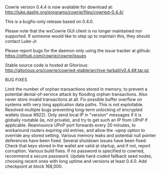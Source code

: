 Cowrie version 0.4.4 is now available for download at:
http://luke.dashjr.org/programs/cowrie/files/cowried-0.4.4/

This is a bugfix-only release based on 0.4.0.

Please note that the wxCowrie GUI client is no longer maintained nor supported. If someone would like to step up to maintain this, they should contact Luke-Jr.

Please report bugs for the daemon only using the issue tracker at github:
https://github.com/cowrie/cowrie/issues

Stable source code is hosted at Gitorious:
http://gitorious.org/cowrie/cowried-stable/archive-tarball/v0.4.4#.tar.gz

BUG FIXES

Limit the number of orphan transactions stored in memory, to prevent a potential denial-of-service attack by flooding orphan transactions. Also never store invalid transactions at all.
Fix possible buffer overflow on systems with very long application data paths. This is not exploitable.
Resolved multiple bugs preventing long-term unlocking of encrypted wallets (issue #922).
Only send local IP in "version" messages if it is globally routable (ie, not private), and try to get such an IP from UPnP if applicable.
Reannounce UPnP port forwards every 20 minutes, to workaround routers expiring old entries, and allow the -upnp option to override any stored setting.
Various memory leaks and potential null pointer deferences have been
fixed.
Several shutdown issues have been fixed.
Check that keys stored in the wallet are valid at startup, and if not,
report corruption.
Various build fixes.
If no password is specified to cowried, recommend a secure password.
Update hard-coded fallback seed nodes, choosing recent ones with long uptime and versions at least 0.4.0.
Add checkpoint at block 168,000.

